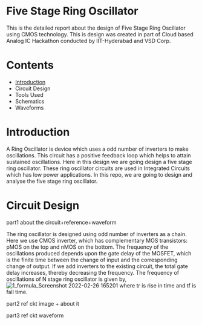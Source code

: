 # Five Stage Ring Oscillator
This is the detailed report about the design of Five Stage Ring Oscillator using CMOS technology. This is design was created in part of Cloud based Analog IC Hackathon conducted by IIT-Hyderabad and VSD Corp.

# Contents
- [Introduction](https://github.com/ramachandra2002/Five-Stage-Ring-Oscillator#introduction)
- Circuit Design
- Tools Used
- Schematics
- Waveforms

# Introduction
A Ring Oscillator is device which uses a odd number of inverters to make oscillations. This circuit has a positive feedback loop which helps to attain sustained oscillations. Here in this design we are going design a five stage ring oscillator. These ring oscillator circuits are used in Integrated Circuits which has low power applications. In this repo, we are going to design and analyse the five stage ring oscillator.

# Circuit Design
part1 about the circuit+reference+waveform

The ring oscillator is designed using odd number of inverters as a chain. Here we use CMOS inverter, which has complementary MOS transistors: pMOS on the top and nMOS on the bottom. The frequency of the oscillations produced depends upon the gate delay of the MOSFET, which is the finite time between the change of input and the corresponding change of
output. If we add inverters to the existing circuit, the total gate delay increases, thereby decreasing the frequency. The frequency of oscillations of N stage ring oscillator is given by,
![1_formula_Screenshot 2022-02-26 165201](https://user-images.githubusercontent.com/89923461/155841305-99903c47-69b5-4daf-b3e6-e94042d8f174.png)
where tr is rise in time and tf is fall time. 


part2 ref ckt image + about it

part3 ref ckt waveform
